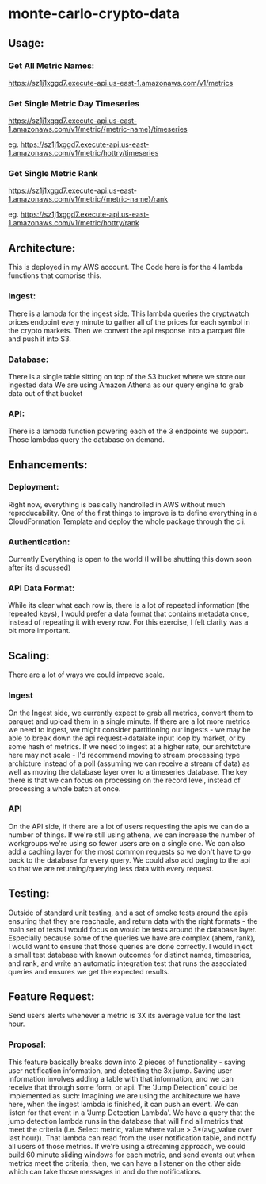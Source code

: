 # monte-carlo-crypto-data

## Usage:

### Get All Metric Names:
https://sz1j1xggd7.execute-api.us-east-1.amazonaws.com/v1/metrics

### Get Single Metric Day Timeseries
https://sz1j1xggd7.execute-api.us-east-1.amazonaws.com/v1/metric/{metric-name}/timeseries

eg. https://sz1j1xggd7.execute-api.us-east-1.amazonaws.com/v1/metric/hottry/timeseries

### Get Single Metric Rank
https://sz1j1xggd7.execute-api.us-east-1.amazonaws.com/v1/metric/{metric-name}/rank

eg. https://sz1j1xggd7.execute-api.us-east-1.amazonaws.com/v1/metric/hottry/rank

## Architecture: 
This is deployed in my AWS account. The Code here is for the 4 lambda functions that comprise this.

### Ingest:
There is a lambda for the ingest side. This lambda queries the cryptwatch prices endpoint every minute to gather 
all of the prices for each symbol in the crypto markets. Then we convert the api response into a parquet file and
push it into S3.

### Database:
There is a single table sitting on top of the S3 bucket where we store our ingested data
We are using Amazon Athena as our query engine to grab data out of that bucket

### API:
There is a lambda function powering each of the 3 endpoints we support. Those lambdas query the database on demand.

## Enhancements:

### Deployment:
Right now, everything is basically handrolled in AWS without much reproducability. One of the first things to improve is to define everything in a CloudFormation Template and deploy the whole package through the cli.

### Authentication:
Currently Everything is open to the world (I will be shutting this down soon after its discussed)

### API Data Format:
While its clear what each row is, there is a lot of repeated information (the repeated keys), I would prefer a data format that contains metadata once, instead of repeating it with every row. For this exercise, I felt clarity was a bit more important.




## Scaling:
There are a lot of ways we could improve scale. 

### Ingest
On the Ingest side, we currently expect to grab all metrics, convert them to parquet
and upload them in a single minute. If there are a lot more metrics we need to ingest, we might consider partitioning our ingests - we may
be able to break down the api request->datalake input loop by market, or by some hash of metrics. If we need to ingest at a higher rate, our architcture here may not scale - I'd recommend moving to stream processing type archicture instead of a poll (assuming we can receive a stream of data) as well as moving the database layer over to a timeseries database. The key there is that we can focus on processing on the record level, instead of processing a whole batch at once.

### API
On the API side, if there are a lot of users requesting the apis we can do a number of things. If we're still using athena, we can increase the number of workgroups we're using so fewer users are on a single one. We can also add a caching layer for the most common requests so we don't have to go back to the database for every query. We could also add paging to the api so that we are returning/querying less data with every request.

## Testing:
Outside of standard unit testing, and a set of smoke tests around the apis ensuring that they are reachable, and return data with the right formats - the main set of tests I would focus on would be tests around the database layer. Especially because some of the queries we have are complex (ahem, rank), I would want to ensure that those queries are done correctly. I would inject a small test database with known outcomes for distinct names, timeseries, and rank, and write an automatic integration test that runs the associated queries and ensures we get the expected results.

## Feature Request:
Send users alerts whenever a metric is 3X its average value for the last hour.
	
### Proposal:
This feature basically breaks down into 2 pieces of functionality - saving user notification information, and detecting
the 3x jump. Saving user information involves adding a table with that information, and we can receive that through some form, or api. The 'Jump Detection' could be implemented as such: Imagining we are using the architecture we have here, when the ingest lambda is finished, it can push an event. We can listen for that event in a 'Jump Detection Lambda'. We have a query that the jump detection lambda runs in the database that will find all metrics that meet the criteria (i.e. Select metric, value where value > 3*(avg_value over last hour)). That lambda can read from the user notification table, and notify all users of those metrics. If we're using a streaming approach, we could build 60 minute sliding windows for each metric, and send events out when metrics meet the criteria, then, we can have a listener on the other side which can take those messages in and do the notifications.
